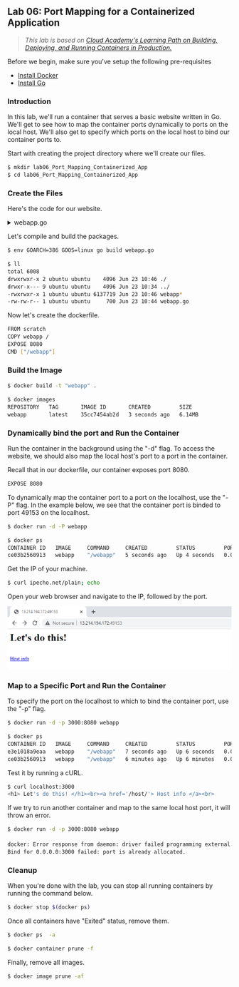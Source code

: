 ## Lab 06: Port Mapping for a Containerized Application

> *This lab is based on [Cloud Academy's Learning Path on Building, Deploying, and Running Containers in Production.](https://cloudacademy.com/learning-paths/building-deploying-and-running-containers-in-production-1-888/)*

Before we begin, make sure you've setup the following pre-requisites

  - [Install Docker](../README.md#pre-requisites)
  - [Install Go](../README.md#pre-requisites)

### Introduction

In this lab, we'll run a container that serves a basic website written in Go. We'll get to see how to map the container ports dynamically to ports on the local host. We'll also get to specify which ports on the local host to bind our container ports to.

Start with creating the project directory where we'll create our files.

```bash
$ mkdir lab06_Port_Mapping_Containerized_App
$ cd lab06_Port_Mapping_Containerized_App
```

### Create the Files 

Here's the code for our website.

<details><summary> webapp.go </summary>

```go
package main

import (
	"fmt"
	"net/http"
	"os"
)

func hostHandler(w http.ResponseWriter, r *http.Request) {
	name, err := os.Hostname()

	if err != nil {
		panic(err)
	}

	fmt.Fprintf(w, "<h1> HOSTNAME: %s</h1><br>", name)
	fmt.Fprintf(w, "<h1> ENVIRONMENT VARS: </h1><nr>")
	fmt.Fprintf(w, "<ul>")

	for _, evar := range os.Environ() {
		fmt.Fprintf(w, "<li>%s</li>", evar)
	}
	fmt.Fprintf(w, "</ul>")
}

func rootHandler(w http.ResponseWriter, r *http.Request) {
	fmt.Fprintf(w, "<h1> Let's do this! </h1><br>")
	fmt.Fprintf(w, "<a href='/host/'> Host info </a><br>")
}

func main() {
	http.HandleFunc("/", rootHandler)
	http.HandleFunc("/host/", hostHandler)
	http.ListenAndServe(":8080",nil)
}

```

</details>


Let's compile and build the packages.

```bash
$ env GOARCH=386 GOOS=linux go build webapp.go 
```

```bash
$ ll
total 6008
drwxrwxr-x 2 ubuntu ubuntu    4096 Jun 23 10:46 ./
drwxr-x--- 9 ubuntu ubuntu    4096 Jun 23 10:34 ../
-rwxrwxr-x 1 ubuntu ubuntu 6137719 Jun 23 10:46 webapp*
-rw-rw-r-- 1 ubuntu ubuntu     700 Jun 23 10:44 webapp.go 
```

Now let's create the dockerfile.

```bash
FROM scratch
COPY webapp /
EXPOSE 8080
CMD ["/webapp"] 
```

### Build the Image 

```bash
$ docker build -t "webapp" . 
```
```bash
$ docker images
REPOSITORY   TAG       IMAGE ID       CREATED         SIZE
webapp       latest    35cc7454ab2d   3 seconds ago   6.14MB 
```

### Dynamically bind the port and Run the Container

Run the container in the background using the "-d" flag. To access the website, we should also map the local host's port to a port in the container.

Recall that in our dockerfile, our container exposes port 8080.

```bash
EXPOSE 8080
```
To dynamically map the container port to a port on the localhost, use the "-P" flag. In the example below, we see that the container port is binded to port 49153 on the localhost.

```bash
$ docker run -d -P webapp 
```
```bash
$ docker ps
CONTAINER ID   IMAGE     COMMAND     CREATED         STATUS         PORTS                                         NAMES
ce03b2560913   webapp    "/webapp"   5 seconds ago   Up 4 seconds   0.0.0.0:49153->8080/tcp, :::49153->8080/tcp   fervent_lichterman 
```

Get the IP of your machine.

```bash
$ curl ipecho.net/plain; echo 
```

Open your web browser and navigate to the IP, followed by the port.

<p align=center>
<img src="../Images/lab-5-bindportdynamic.png">
</p>

### Map to a Specific Port and Run the Container

To specify the port on the localhost to which to bind the container port, use the "-p" flag.

```bash
$ docker run -d -p 3000:8080 webapp 
```
```bash
$ docker ps
CONTAINER ID   IMAGE     COMMAND     CREATED         STATUS         PORTS                                         NAMES
e3e1018a9eaa   webapp    "/webapp"   7 seconds ago   Up 6 seconds   0.0.0.0:3000->8080/tcp, :::3000->8080/tcp     sad_jemison
ce03b2560913   webapp    "/webapp"   6 minutes ago   Up 6 minutes   0.0.0.0:49153->8080/tcp, :::49153->8080/tcp   fervent_lichterman 
```

Test it by running a cURL.

```bash
$ curl localhost:3000
<h1> Let's do this! </h1><br><a href='/host/'> Host info </a><br> 
```

If we try to run another container and map to the same local host port, it will throw an error.

```bash
$ docker run -d -p 3000:8080 webapp

docker: Error response from daemon: driver failed programming external connectivity on endpoint kind_diffie  
Bind for 0.0.0.0:3000 failed: port is already allocated. 
```

### Cleanup 

When you're done with the lab, you can stop all running containers by running the command below.

```bash
$ docker stop $(docker ps) 
```

Once all containers have "Exited" status, remove them.

```bash
$ docker ps  -a 
```
```bash
$ docker container prune -f 
```

Finally, remove all images.

```bash
$ docker image prune -af 
```

